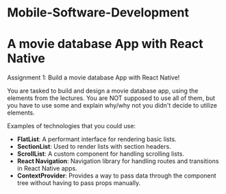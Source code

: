 # Mobile-Software-Development
# A movie database App with React Native
Assignment 1:
Build a movie database App with React Native!

You are tasked to build and design a movie database app, using the elements from the lectures. You are NOT supposed to use all of them, but you have to use some and explain why/why not you didn't decide to utilize elements.

Examples of technologies that you could use:


- **FlatList**: A performant interface for rendering basic lists.
- **SectionList**: Used to render lists with section headers.
- **ScrollList**: A custom component for handling scrolling lists.
- **React Navigation**: Navigation library for handling routes and transitions in React Native apps.
- **ContextProvider**: Provides a way to pass data through the component tree without having to pass props manually.
